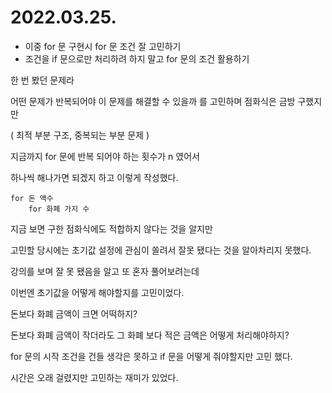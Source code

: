 # 2022.03.25.

* 이중 for 문 구현시 for 문 조건 잘 고민하기
* 조건을 if 문으로만 처리하려 하지 말고 for 문의 조건 활용하기


한 번 봤던 문제라

어떤 문제가 반복되어야 이 문제를 해결할 수 있을까 를 고민하며 점화식은 금방 구했지만

( 최적 부분 구조, 중복되는 부분 문제 )


지금까지 for 문에 반복 되어야 하는 횟수가 n 였어서 

하나씩 해나가면 되겠지 하고 이렇게 작성했다.

    for 돈 액수
        for 화폐 가지 수

지금 보면 구한 점화식에도 적합하지 않다는 것을 알지만 

고민할 당시에는 초기값 설정에 관심이 쏠려서 잘못 됐다는 것을 알아차리지 못했다.

강의를 보며 잘 못 됐음을 알고 또 혼자 풀어보려는데 

이번엔 초기값을 어떻게 해야할지를 고민이었다.

돈보다 화폐 금액이 크면 어떡하지?

돈보다 화폐 금액이 작더라도 그 화폐 보다 적은 금액은 어떻게 처리해야하지?

for 문의 시작 조건을 건들 생각은 못하고 if 문을 어떻게 줘야할지만 고민 했다.

시간은 오래 걸렸지만 고민하는 재미가 있었다.
